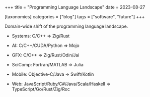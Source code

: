 +++
title = "Programming Language Landscape"
date = 2023-08-27

[taxonomies]
categories = ["blog"]
tags = ["software", "future"]
+++

Domain-wide shift of the programming language landscape.

<!-- more -->

- Systems: C/C++ => Zig/Rust

- AI: C/C++/CUDA/Python => Mojo

- GFX: C/C++ => Zig/Rust/Odin/Jai

- SciComp: Fortran/MATLAB => Julia

- Mobile: Objective-C/Java => Swift/Kotlin

- Web: JavaScript/Ruby/C#/Java/Scala/Haskell => TypeScript/Go/Rust/Zig/Roc
